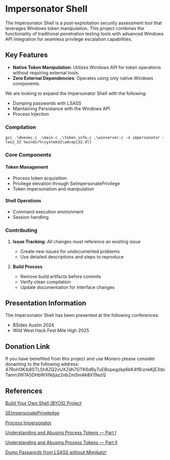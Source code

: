 # Impersonator Shell

The Impersonator Shell is a post-exploitation security assessment tool that leverages Windows token manipulation. This project combines the functionality of traditional penetration testing tools with advanced Windows API integration for seamless privilege escalation capabilities.

## Key Features

- **Native Token Manipulation**: Utilizes Windows API for token operations without requiring external tools.
- **Zero External Dependencies**: Operates using only native Windows components.

We are looking to expand the Impersonator Shell with the following:

- Dumping passwords with LSASS
- Maintaining Persistance with the Windows API
- Process Injection

### Compilation

```
gcc .\doexec.c .\main.c .\token_info.c .\winserver.c -o impersonator -lws2_32 %windir%\system32\advapi32.dll
```

### Core Components

#### Token Management

- Process token acquisition
- Privilege elevation through SeImpersonatePrivilege
- Token impersonation and manipulation

#### Shell Operations

- Command execution environment
- Session handling

### Contributing

1. **Issue Tracking**: All changes must reference an existing issue
   - Create new issues for undocumented problems
   - Use detailed descriptions and steps to reproduce

2. **Build Process**
   - Remove build artifacts before commits
   - Verify clean compilation
   - Update documentation for interface changes
  
## Presentation Information

The Impersonator Shell has been presented at the following conferences:

- BSides Austin 2024
- Wild West Hack Fest Mile High 2025

## Donation Link

If you have benefited from this project and use Monero please consider donanting to the following address:
47RoH3K4j8STLSh8ZQ2vUXZdh7GTK6dBy7uEBopegzkp6kK4fBrznkKjE3doTamn3W7A5DHbWXNdjaz2nbZmSmAk8X19ezQ

## References

[Build Your Own Shell (BYOS) Project](https://github.com/AleksaZatezalo/BYOS)

[SEImpersonatePriveledge](https://learn.microsoft.com/en-us/answers/questions/1087721/how-to-disable-seimpersonate-privilege-for-a-user)

[Process Impersonator](https://github.com/AleksaZatezalo/ProcessImpersonator)

[Understanding and Abusing Process Tokens — Part I](https://securitytimes.medium.com/understanding-and-abusing-process-tokens-part-i-ee51671f2cfa)

[Understanding and Abusing Process Tokens — Part II](https://securitytimes.medium.com/understanding-and-abusing-access-tokens-part-ii-b9069f432962)

[Dump Passwords from LSASS without Mimikatz!](https://www.youtube.com/watch?v=w5trP4SrLIo&t)
